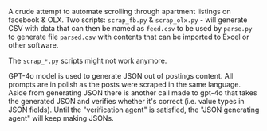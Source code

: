 A crude attempt to automate scrolling through apartment listings on facebook & OLX. Two scripts: `scrap_fb.py` & `scrap_olx.py` - will generate CSV with data that can then be named as `feed.csv` to be used by `parse.py` to generate file `parsed.csv` with contents that can be imported to Excel or other software.

The `scrap_*.py` scripts might not work anymore.

GPT-4o model is used to generate JSON out of postings content. All prompts are in polish as the posts were scraped in the same language. Aside from generating JSON there is another call made to gpt-4o that takes the generated JSON and verifies whether it's correct (i.e. value types in JSON fields). Until the "verification agent" is satisfied, the "JSON generating agent" will keep making JSONs.
